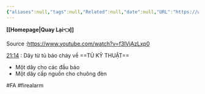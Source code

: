 ```yaml
---
{"aliases":null,"tags":null,"Related":null,"date":null,"URL":"https://www.youtube.com/watch?v=f3lVjAzLxp0","Author":null,"dg-publish":true,"image":null,"permalink":"/Electric Engineer/ELV/Báo cháy -Fire alarm system/Hướng dẫn đọc bản vẽ hệ thống báo cháy/","dgPassFrontmatter":true,"noteIcon":"2","created":"2024-01-19T05:27:49.620+07:00","updated":"2024-01-17T15:46:20.000+07:00"}
---
```


**[[Homepage\|Quay Lại👈]]**

Source :https://www.youtube.com/watch?v=f3lVjAzLxp0
 
[21:14](https://www.youtube.com/watch?v=f3lVjAzLxp0#t=1274.775523) : Dây từ tủ báo cháy về ==TỦ KỸ THUẬT==
- Một dây cho các đầu báo
- Một dây cấp nguồn cho chuông đèn

#FA #firealarm
